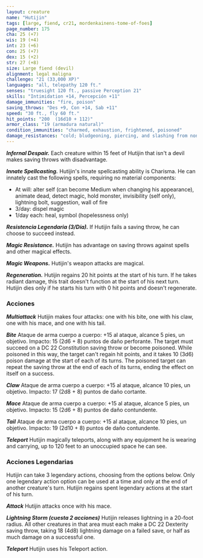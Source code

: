```yaml
---
layout: creature
name: "Hutijin"
tags: [large, fiend, cr21, mordenkainens-tome-of-foes]
page_number: 175
cha: 25 (+7)
wis: 19 (+4)
int: 23 (+6)
con: 25 (+7)
dex: 15 (+2)
str: 27 (+8)
size: Large fiend (devil)
alignment: legal maligna
challenge: "21 (33,000 XP)"
languages: "all, telepathy 120 ft."
senses: "truesight 120 ft., passive Perception 21"
skills: "Intimidation +14, Percepción +11"
damage_immunities: "fire, poison"
saving_throws: "Des +9, Con +14, Sab +11"
speed: "30 ft., fly 60 ft."
hit_points: "200  (16d10 + 112)"
armor_class: "19 (armadura natural)"
condition_immunities: "charmed, exhaustion, frightened, poisoned"
damage_resistances: "cold; bludgeoning, piercing, and slashing from nonmagical attacks that aren't silvered"
---
```


***Infernal Despair.*** Each creature within 15 feet of Hutijin that isn't a devil makes saving throws with disadvantage.

***Innate Spellcasting.*** Hutijin's innate spellcasting ability is Charisma. He can innately cast the following spells, requiring no material components:
* At will: alter self (can become Medium when changing his appearance), animate dead, detect magic, hold monster, invisibility (self only), lightning bolt, suggestion, wall of fire
* 3/day: dispel magic
* 1/day each: heal, symbol (hopelessness only)

***Resistencia Legendaria (3/Día).*** If Hutijin fails a saving throw, he can choose to succeed instead.

***Magic Resistance.*** Hutijin has advantage on saving throws against spells and other magical effects.

***Magic Weapons.*** Hutijin's weapon attacks are magical.

***Regeneration.*** Hutijin regains 20 hit points at the start of his turn. If he takes radiant damage, this trait doesn't function at the start of his next turn. Hutijin dies only if he starts his turn with 0 hit points and doesn't regenerate.

### Acciones

***Multiattack*** Hutijin makes four attacks: one with his bite, one with his claw, one with his mace, and one with his tail.

***Bite*** Ataque de arma cuerpo a cuerpo: +15 al ataque, alcance 5 pies, un objetivo. Impacto: 15 (2d6 + 8) puntos de daño perforante. The target must succeed on a DC 22 Constitution saving throw or become poisoned. While poisoned in this way, the target can't regain hit points, and it takes 10 (3d6) poison damage at the start of each of its turns. The poisoned target can repeat the saving throw at the end of each of its turns, ending the effect on itself on a success.

***Claw*** Ataque de arma cuerpo a cuerpo: +15 al ataque, alcance 10 pies, un objetivo. Impacto: 17 (2d8 + 8) puntos de daño cortante.

***Mace*** Ataque de arma cuerpo a cuerpo: +15 al ataque, alcance 5 pies, un objetivo. Impacto: 15 (2d6 + 8) puntos de daño contundente.

***Tail*** Ataque de arma cuerpo a cuerpo: +15 al ataque, alcance 10 pies, un objetivo. Impacto: 19 (2d10 + 8) puntos de daño contundente.

***Teleport*** Hutijin magically teleports, along with any equipment he is wearing and carrying, up to 120 feet to an unoccupied space he can see.

### Acciones Legendarias

Hutijin can take 3 legendary actions, choosing from the options below. Only one legendary action option can be used at a time and only at the end of another creature's turn. Hutijin regains spent legendary actions at the start of his turn.

***Attack*** Hutijin attacks once with his mace.

***Lightning Storm (cuesta 2 acciones)*** Hutijin releases lightning in a 20-foot radius. All other creatures in that area must each make a DC 22 Dexterity saving throw, taking 18 (4d8) lightning damage on a failed save, or half as much damage on a successful one.

***Teleport*** Hutijin uses his Teleport action.